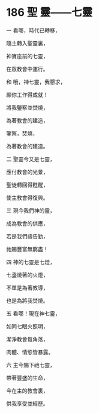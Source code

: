 # 186 聖 靈——七靈

一 看哪，時代已轉移，

隨主轉入聖靈裏，

神寶座前的七靈，

在眾教會中運行。

和 哦，神七靈，我懇求，

願你工作得成就！

將我鑒察並焚燒，

為著教會的建造，

鑒察，焚燒，

為著教會的建造。

二 聖靈今又是七靈，

應付教會的光景，

聖徒轉回得甦醒，

使主教會得復興。

三 現今我們神的靈，

成為教會的供應，

若是我們禱告勤，

祂賜豐富無窮盡！

四 神的七靈是七燈，

七盞燒著的火燈，

不單是為著教導，

也是為將我焚燒。

五 看哪！現在神七靈，

如同七眼火照明，

潔淨教會每角落，

肉體、情慾皆暴露。

六 主今賜下祂七靈，

帶著豐盛的生命，

今在主的教會裏，

供我享受並經歷。

